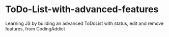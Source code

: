 # ToDo-List-with-advanced-features
Learning JS by building an advanced ToDoList with status, edit and remove features, from CodingAddict
